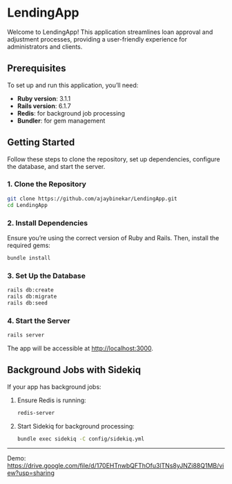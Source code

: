 # LendingApp

Welcome to LendingApp! This application streamlines loan approval and adjustment processes, providing a user-friendly experience for administrators and clients.

## Prerequisites

To set up and run this application, you’ll need:

- **Ruby version**: 3.1.1
- **Rails version**: 6.1.7
- **Redis**: for background job processing
- **Bundler**: for gem management

## Getting Started

Follow these steps to clone the repository, set up dependencies, configure the database, and start the server.

### 1. Clone the Repository

```bash
git clone https://github.com/ajaybinekar/LendingApp.git
cd LendingApp
```

### 2. Install Dependencies

Ensure you’re using the correct version of Ruby and Rails. Then, install the required gems:

```bash
bundle install
```

### 3. Set Up the Database

```bash
rails db:create
rails db:migrate
rails db:seed
```

### 4. Start the Server

```bash
rails server
```

The app will be accessible at [http://localhost:3000](http://localhost:3000).

## Background Jobs with Sidekiq

If your app has background jobs:

1. Ensure Redis is running:

   ```bash
   redis-server
   ```

2. Start Sidekiq for background processing:

   ```bash
   bundle exec sidekiq -C config/sidekiq.yml
   ```

---
Demo:
https://drive.google.com/file/d/170EHTnwbQFThOfu3lTNs8yJNZi88Q1MB/view?usp=sharing
